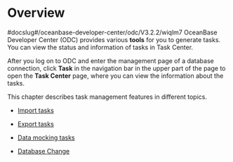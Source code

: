 Overview 
=============================
#docslug#/oceanbase-developer-center/odc/V3.2.2/wiqlm7
OceanBase Developer Center (ODC) provides various **tools** for you to generate tasks. You can view the status and information of tasks in Task Center. 

After you log on to ODC and enter the management page of a database connection, click **Task** in the navigation bar in the upper part of the page to open the **Task Center** page, where you can view the information about the tasks. 

This chapter describes task management features in different topics.

* [Import tasks](../../7.client-odc-user-guide/7.client-odc-task-management/2.client-odc-import-tasks.md)



* [Export tasks](../../7.client-odc-user-guide/7.client-odc-task-management/3.client-odc-export-tasks.md)



* [Data mocking tasks](../../7.client-odc-user-guide/7.client-odc-task-management/4.client-odc-data-mocking-tasks.md)



* [Database Change](../../7.client-odc-user-guide/7.client-odc-task-management/5.client-odc-asynchronous-tasks.md)
